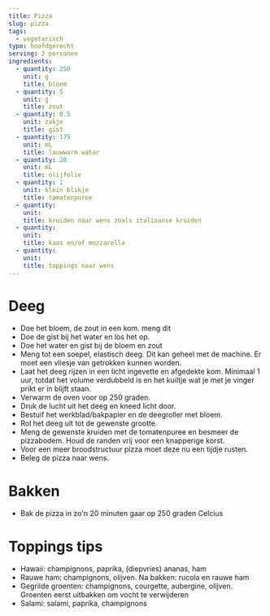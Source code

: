 ```yaml
---
title: Pizza
slug: pizza
tags:
  - vegetarisch
type: hoofdgerecht
serving: 2 personen
ingredients:
  - quantity: 250
    unit: g
    title: bloem
  - quantity: 5
    unit: g
    title: zout
  - quantity: 0.5
    unit: zakje
    title: gist
  - quantity: 175
    unit: mL
    title: lauwwarm water
  - quantity: 20
    unit: mL
    title: olijfolie
  - quantity: 1
    unit: klein blikje
    title: tomatenpuree
  - quantity:
    unit:
    title: kruiden naar wens zoals italiaanse kruiden
  - quantity:
    unit:
    title: kaas en/of mozzarella
  - quantity:
    unit:
    title: toppings naar wens
---
```


# Deeg

- Doe het bloem, de zout in een kom. meng dit
- Doe de gist bij het water en los het op.
- Doe het water en gist bij de bloem en zout
- Meng tot een soepel, elastisch deeg. Dit kan geheel met de machine. Er moet een vliesje van getrokken kunnen worden.
- Laat het deeg rijzen in een licht ingevette en afgedekte kom. Minimaal 1 uur, totdat het volume verdubbeld is en het kuiltje wat je met je vinger prikt er in blijft staan.
- Verwarm de oven voor op 250 graden.
- Druk de lucht uit het deeg en kneed licht door.
- Bestuif het werkblad/bakpapier en de deegroller met bloem.
- Rol het deeg uit tot de gewenste grootte.
- Meng de gewenste kruiden met de tomatenpuree en besmeer de pizzabodem. Houd de randen vrij voor een knapperige korst.
- Voor een meer broodstructuur pizza moet deze nu een tijdje rusten.
- Beleg de pizza naar wens.

# Bakken

- Bak de pizza in zo'n 20 minuten gaar op 250 graden Celcius

# Toppings tips

- Hawaii: champignons, paprika, (diepvries) ananas, ham
- Rauwe ham: champignons, olijven. Na bakken: rucola en rauwe ham
- Gegrilde groenten: champignons, courgette, aubergine, olijven. Groenten eerst uitbakken om vocht te verwijderen
- Salami: salami, paprika, champignons
